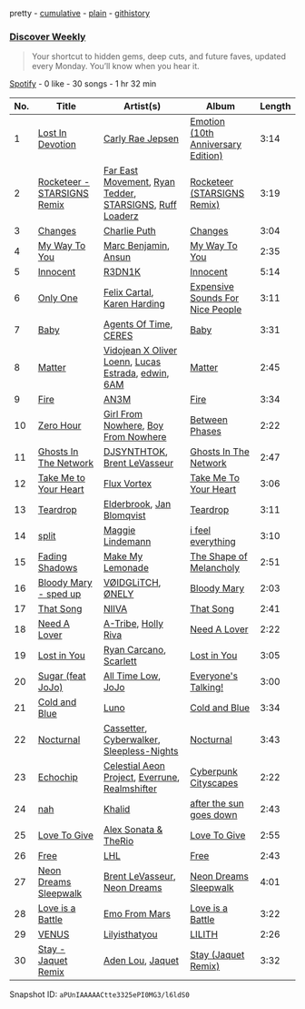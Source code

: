 pretty - [cumulative](/playlists/cumulative/37i9dQZEVXcMQ21aVFwcU6.md) - [plain](/playlists/plain/37i9dQZEVXcMQ21aVFwcU6) - [githistory](https://github.githistory.xyz/mdn522/spotify-playlist-archive/blob/main/playlists/plain/37i9dQZEVXcMQ21aVFwcU6)

### [Discover Weekly](https://open.spotify.com/playlist/37i9dQZEVXcMQ21aVFwcU6)

> Your shortcut to hidden gems, deep cuts, and future faves, updated every Monday\. You’ll know when you hear it.

[Spotify](https://open.spotify.com/user/spotify) - 0 like - 30 songs - 1 hr 32 min

| No. | Title | Artist(s) | Album | Length |
|---|---|---|---|---|
| 1 | [Lost In Devotion](https://open.spotify.com/track/6WYqOPEvKiYihM47u2JNXh) | [Carly Rae Jepsen](https://open.spotify.com/artist/6sFIWsNpZYqfjUpaCgueju) | [Emotion \(10th Anniversary Edition\)](https://open.spotify.com/album/1iFZcNmUvhWq5uXYmlKlKb) | 3:14 |
| 2 | [Rocketeer \- STARSIGNS Remix](https://open.spotify.com/track/5HFZxFamKC6SpJMkW7ov5Z) | [Far East Movement](https://open.spotify.com/artist/698hF4vcwHwPy8ltmXermq), [Ryan Tedder](https://open.spotify.com/artist/4we5S2VLjgY9KzIzApL1KI), [STARSIGNS](https://open.spotify.com/artist/4i6h8ZEK64FovE2EQCjMMZ), [Ruff Loaderz](https://open.spotify.com/artist/5JOIrGvup0vD5VjodB62Ui) | [Rocketeer \(STARSIGNS Remix\)](https://open.spotify.com/album/3CpsyLwTh6KGy86kf9Jo5E) | 3:19 |
| 3 | [Changes](https://open.spotify.com/track/4kUI0vuDd0Zub4IvxxNreM) | [Charlie Puth](https://open.spotify.com/artist/6VuMaDnrHyPL1p4EHjYLi7) | [Changes](https://open.spotify.com/album/3ciPO09YDjuEuCs3SyQV4O) | 3:04 |
| 4 | [My Way To You](https://open.spotify.com/track/5gKuXrsUS7Gi8WgNhAOML7) | [Marc Benjamin](https://open.spotify.com/artist/05KjvP5zdwtEIgEazqblZw), [Ansun](https://open.spotify.com/artist/5UZG6OoWsLEtOIIRJ2IfDm) | [My Way To You](https://open.spotify.com/album/6IsYLGlX5Zvx19b528FD3D) | 2:35 |
| 5 | [Innocent](https://open.spotify.com/track/76bjIVvtqSjTXIiBO73IrO) | [R3DN1K](https://open.spotify.com/artist/2vDQ0ORcOOKCkdHf6VJUCH) | [Innocent](https://open.spotify.com/album/6TZtn5Pwr6QNt0GOEJWDOR) | 5:14 |
| 6 | [Only One](https://open.spotify.com/track/7kcvhjkit9kuMv3DogaTUI) | [Felix Cartal](https://open.spotify.com/artist/6roDXEmZ6AARdOUv6x5U2v), [Karen Harding](https://open.spotify.com/artist/1QOHbhVRpDoNtRkz79si6b) | [Expensive Sounds For Nice People](https://open.spotify.com/album/35yhWb1e6S2W3q9S5y0dQZ) | 3:11 |
| 7 | [Baby](https://open.spotify.com/track/7f2HMR4UT56WcHPtfdrnKv) | [Agents Of Time](https://open.spotify.com/artist/6Jbyd4qzEtbFtswZP1o6Ht), [CERES](https://open.spotify.com/artist/32kPQzj1rk4nnGIIJpIUic) | [Baby](https://open.spotify.com/album/6dPWbiXDev8kIBHmrqrRkO) | 3:31 |
| 8 | [Matter](https://open.spotify.com/track/59cBx28nDIgn21WAzX8LGv) | [Vidojean X Oliver Loenn](https://open.spotify.com/artist/6IoO8i8OnEodMtJ3CFKlAH), [Lucas Estrada](https://open.spotify.com/artist/2tndYCXQneCV4jtoWRwVpz), [edwin](https://open.spotify.com/artist/6dQ7ZJOINrr3S5duN9cjfk), [6AM](https://open.spotify.com/artist/6cHYKdxjIe1gL7mp1VzC1F) | [Matter](https://open.spotify.com/album/02hqNrIX2buFO6QSVzP4eX) | 2:45 |
| 9 | [Fire](https://open.spotify.com/track/4aM0puKwl7ZhAuuOKwYWV2) | [AN3M](https://open.spotify.com/artist/5kpb3keizgJ6qq8QkPIBHv) | [Fire](https://open.spotify.com/album/2WQoPbP3wNhqPng6fWBEu8) | 3:34 |
| 10 | [Zero Hour](https://open.spotify.com/track/4P1NKEAFOFcTIsXHEt3Adv) | [Girl From Nowhere](https://open.spotify.com/artist/3APsK1h2YmH8uiS45fny8K), [Boy From Nowhere](https://open.spotify.com/artist/1VURNWjXDR62CZ7EgNwK8Q) | [Between Phases](https://open.spotify.com/album/0LJ9eGL3NRUT9SYnvNzR3F) | 2:22 |
| 11 | [Ghosts In The Network](https://open.spotify.com/track/3rIMZ6GuubWPIf1eB5GGIS) | [DJSYNTHTOK](https://open.spotify.com/artist/1Gg9OE6NVjHHl2NZUZwMhA), [Brent LeVasseur](https://open.spotify.com/artist/7FiOUsJNVf1BKh9gPzUFtb) | [Ghosts In The Network](https://open.spotify.com/album/4eGDL5Np3XgyZqZZCf6dmE) | 2:47 |
| 12 | [Take Me to Your Heart](https://open.spotify.com/track/2rQVKJmHGF3eb3O1nJ8twY) | [Flux Vortex](https://open.spotify.com/artist/1MNQjRAMxv130gsVbIbR0H) | [Take Me To Your Heart](https://open.spotify.com/album/5cRgekvfZWo6pmCKiuoDS9) | 3:06 |
| 13 | [Teardrop](https://open.spotify.com/track/5Va5bw06JZxkdhVBXnjo6X) | [Elderbrook](https://open.spotify.com/artist/2vf4pRsEY6LpL5tKmqWb64), [Jan Blomqvist](https://open.spotify.com/artist/5wMlMjOLeJfS5DfxqGfm83) | [Teardrop](https://open.spotify.com/album/21Bmu3h6ta2AMaWnlQDEG0) | 3:11 |
| 14 | [split](https://open.spotify.com/track/1fOC4P7RelbWK4FcxcATuf) | [Maggie Lindemann](https://open.spotify.com/artist/0uGk2czvcpWQA383Im6ajf) | [i feel everything](https://open.spotify.com/album/2WbgQIggT3i5OUr94vlcUT) | 3:10 |
| 15 | [Fading Shadows](https://open.spotify.com/track/2weQFPUj6YiAKP0CQ5opuL) | [Make My Lemonade](https://open.spotify.com/artist/3sH14uPlXiD8ynzIEIXRQZ) | [The Shape of Melancholy](https://open.spotify.com/album/5ru55dFsDouTtiO1hiKvIP) | 2:51 |
| 16 | [Bloody Mary \- sped up](https://open.spotify.com/track/3wPIN0Be5f6eBvKgXGkokq) | [VØIDGLiTCH](https://open.spotify.com/artist/6fe2654hsROcAN8DKWwRe0), [ØNELY](https://open.spotify.com/artist/2e6yfl3iV0V3bvqjFaZBE4) | [Bloody Mary](https://open.spotify.com/album/0m0hN84zQmGN5EJmVUMt3K) | 2:03 |
| 17 | [That Song](https://open.spotify.com/track/0wlkFituZp5jCUOjS35UJ1) | [NIIVA](https://open.spotify.com/artist/0viMvQMmt8vK3TO2TAkbz1) | [That Song](https://open.spotify.com/album/6r0K1oOph3m0MlqQUQ5Ncy) | 2:41 |
| 18 | [Need A Lover](https://open.spotify.com/track/7sAjlaoLfiyEPSdSw0vOwJ) | [A\-Tribe](https://open.spotify.com/artist/2dBAgMvstPSngRSYoDkka8), [Holly Riva](https://open.spotify.com/artist/0btTDP6VhZqWmf6e2A9WKm) | [Need A Lover](https://open.spotify.com/album/42R33sNcw6AtQHvHZZdmxG) | 2:22 |
| 19 | [Lost in You](https://open.spotify.com/track/2D8lf2yy2jzh1QjO18pkQV) | [Ryan Carcano](https://open.spotify.com/artist/0gZQi9Q38FHhLpsugS2pxi), [Scarlett](https://open.spotify.com/artist/06ahQOusxyLRkcUMrXts8s) | [Lost in You](https://open.spotify.com/album/5aMhjZJ1Ilh8ijiFxGG3sY) | 3:05 |
| 20 | [Sugar \(feat JoJo\)](https://open.spotify.com/track/3lErXBoKmIXTmqVw4CoUmI) | [All Time Low](https://open.spotify.com/artist/46gyXjRIvN1NL1eCB8GBxo), [JoJo](https://open.spotify.com/artist/5xuNBZoM7z1Vv8IQ6uM0p6) | [Everyone's Talking!](https://open.spotify.com/album/02l2P4R1Q2FJX0zAaWr1bl) | 3:00 |
| 21 | [Cold and Blue](https://open.spotify.com/track/4EbpYZN3OuYXYLB8RqEku5) | [Luno](https://open.spotify.com/artist/1JacQ0N8ryIgfeJ8WVqS6U) | [Cold and Blue](https://open.spotify.com/album/1j9oKsa31PmykvJTw1Q0oK) | 3:34 |
| 22 | [Nocturnal](https://open.spotify.com/track/1MgZkrRyVMpF7CYjr7fjdD) | [Cassetter](https://open.spotify.com/artist/6rzOP8pWzUuXlniCGCtrcE), [Cyberwalker](https://open.spotify.com/artist/4ITiUL9rLnbOtwjomEXGA5), [Sleepless\-Nights](https://open.spotify.com/artist/59KIvMzLvDND3LT5DqOleE) | [Nocturnal](https://open.spotify.com/album/4ScaF2yp6kKsZBMFWEHj6t) | 3:43 |
| 23 | [Echochip](https://open.spotify.com/track/0LWZx9vXFuCpex7VSeqF3G) | [Celestial Aeon Project](https://open.spotify.com/artist/3erL8NEQbmmOXhO6yyVWxO), [Everrune](https://open.spotify.com/artist/53X0Y3pZNqikGl1nNf7cWO), [Realmshifter](https://open.spotify.com/artist/5lPWjyVLYGkiPOkoX0WGrj) | [Cyberpunk Cityscapes](https://open.spotify.com/album/67aojqmmdKhCA5TkRrln3f) | 2:22 |
| 24 | [nah](https://open.spotify.com/track/0DEz9z1H0UChVJrjB9Wsjf) | [Khalid](https://open.spotify.com/artist/6LuN9FCkKOj5PcnpouEgny) | [after the sun goes down](https://open.spotify.com/album/4PPuC1eL0wWfqBijzhbOWg) | 2:43 |
| 25 | [Love To Give](https://open.spotify.com/track/2UwCmbsKx4CnQWviSVT3Xh) | [Alex Sonata & TheRio](https://open.spotify.com/artist/0R3Imkf3vLjMsdx46OC2Ej) | [Love To Give](https://open.spotify.com/album/4jbkRPLMABwCzWTyYmiVFR) | 2:55 |
| 26 | [Free](https://open.spotify.com/track/2gvUPLOzNqayw8CIz6kkx4) | [LHL](https://open.spotify.com/artist/5OsdF8s8he1UZT7NzlWBcj) | [Free](https://open.spotify.com/album/5SANDWJy4TQT529ZiO2e8P) | 2:43 |
| 27 | [Neon Dreams Sleepwalk](https://open.spotify.com/track/2D0dTiPA9iLIJHnJjWDRKB) | [Brent LeVasseur](https://open.spotify.com/artist/7FiOUsJNVf1BKh9gPzUFtb), [Neon Dreams](https://open.spotify.com/artist/78vWce9MI81wQGdCJokJQQ) | [Neon Dreams Sleepwalk](https://open.spotify.com/album/3q1BTNrPpUeDJvALBuob6h) | 4:01 |
| 28 | [Love is a Battle](https://open.spotify.com/track/5ZYG27MAkZ78nh2AEowE3R) | [Emo From Mars](https://open.spotify.com/artist/3i7cxh8vm7CNgibDcj5sds) | [Love is a Battle](https://open.spotify.com/album/70OaJrqNDh1DzQmcNCgqWB) | 3:22 |
| 29 | [VENUS](https://open.spotify.com/track/4P9gbJX6AGFIzhcuCz2Bay) | [Lilyisthatyou](https://open.spotify.com/artist/4ExEi8SBEd3QRgwbGw2nHC) | [LILITH](https://open.spotify.com/album/1GUCH2r70wXvAMwhugQs1G) | 2:26 |
| 30 | [Stay \- Jaquet Remix](https://open.spotify.com/track/4F8OaUBCE9k7IW8KR1d5MA) | [Aden Lou](https://open.spotify.com/artist/2SERlI6L4lfC7TOY8remiC), [Jaquet](https://open.spotify.com/artist/36lN5NolUGQxNHcICDgOTu) | [Stay \(Jaquet Remix\)](https://open.spotify.com/album/5i0cyK9sgB87mPry2DDgbh) | 3:32 |

Snapshot ID: `aPUnIAAAAACtte3325ePI0MG3/l6ldS0`

